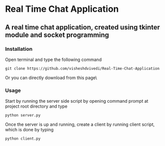 # Real Time Chat Application

## A real time chat application, created using tkinter module and socket programming

### Installation

Open terminal and type the following command

```
git clone https://github.com/visheshdvivedi/Real-Time-Chat-Application
```

Or you can directly download from this page\

### Usage

Start by running the server side script by opening command prompt at project root directory and type

```
python server.py
```

Once the server is up and running, create a client by running client script, which is done by typing

```
python client.py
```
